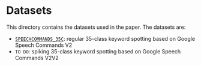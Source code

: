 # Datasets

This directory contains the datasets used in the paper. The datasets are:

- [`SPEECHCOMMANDS_35C`](./SPEECHCOMMANDS_35C.py): regular 35-class keyword spotting based on Google Speech Commands V2
- `TO DO`: spiking 35-class keyword spotting based on Google Speech Commands V2V2
